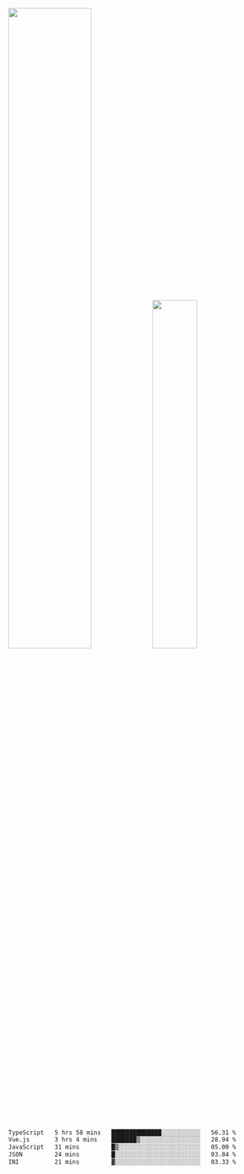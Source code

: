 <img align="" width="57.5%" src="https://github-readme-stats.vercel.app/api?username=Dream4ever&hide_title=true&hide_border=true&count_private=true&show_icons=true&include_all_commits=true&line_height=21" /><img align="" width="42.4%" src="https://github-readme-stats.vercel.app/api/top-langs/?username=Dream4ever&hide_title=true&count_private=true&show_icons=true&langs_count=6&hide_border=true&layout=compact" />

<!--START_SECTION:waka-->

```txt
TypeScript   5 hrs 58 mins   ██████████████░░░░░░░░░░░   56.31 %
Vue.js       3 hrs 4 mins    ███████▒░░░░░░░░░░░░░░░░░   28.94 %
JavaScript   31 mins         █▒░░░░░░░░░░░░░░░░░░░░░░░   05.00 %
JSON         24 mins         █░░░░░░░░░░░░░░░░░░░░░░░░   03.84 %
INI          21 mins         ▓░░░░░░░░░░░░░░░░░░░░░░░░   03.33 %
```

<!--END_SECTION:waka-->
